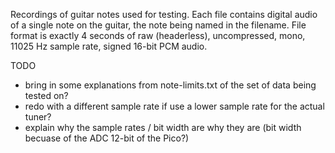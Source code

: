 Recordings of guitar notes used for testing. Each file contains
digital audio of a single note on the guitar, the note being named
in the filename. File format is exactly 4 seconds of raw (headerless), 
uncompressed, mono, 11025 Hz sample rate, signed 16-bit PCM audio.

TODO
- bring in some explanations from note-limits.txt of the set of
data being tested on?
- redo with a different sample rate if use a lower sample rate for
the actual tuner?
- explain why the sample rates / bit width are why they are (bit width
becuase of the ADC 12-bit of the Pico?)

